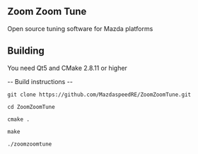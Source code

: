 Zoom Zoom Tune
----------------------
Open source tuning software for Mazda platforms

Building
--------
You need Qt5 and CMake 2.8.11 or higher

-- Build instructions --

`git clone https://github.com/MazdaspeedRE/ZoomZoomTune.git`

`cd ZoomZoomTune`

`cmake .`

`make`

`./zoomzoomtune`


